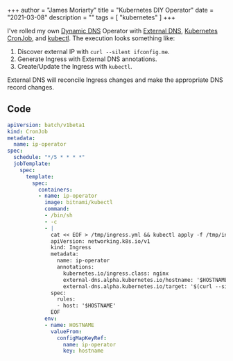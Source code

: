 +++
author = "James Moriarty"
title = "Kubernetes DIY Operator"
date = "2021-03-08"
description = ""
tags = [
  "kubernetes"
]
+++

I've rolled my own [Dynamic DNS](https://en.wikipedia.org/wiki/Dynamic_DNS) Operator with [External DNS](https://github.com/kubernetes-sigs/external-dns), [Kubernetes CronJob](https://kubernetes.io/docs/concepts/workloads/controllers/cron-jobs/), and [kubectl](https://kubernetes.io/docs/tasks/tools/). The execution looks something like:

1. Discover external IP with `curl --silent ifconfig.me`.
2. Generate Ingress with External DNS annotations.
3. Create/Update the Ingress with `kubectl`.

External DNS will reconcile Ingress changes and make the appropriate DNS record changes.

## Code

```yaml
apiVersion: batch/v1beta1
kind: CronJob
metadata:
  name: ip-operator
spec:
  schedule: "*/5 * * * *"
  jobTemplate:
    spec:
      template:
        spec:
          containers:
          - name: ip-operator
            image: bitnami/kubectl
            command:
            - /bin/sh
            - -c
            - |
              cat << EOF > /tmp/ingress.yml && kubectl apply -f /tmp/ingress.yml
              apiVersion: networking.k8s.io/v1
              kind: Ingress
              metadata:
                name: ip-operator
                annotations:
                  kubernetes.io/ingress.class: nginx
                  external-dns.alpha.kubernetes.io/hostname: '$HOSTNAME'
                  external-dns.alpha.kubernetes.io/target: '$(curl --silent ifconfig.me)'
              spec:
                rules:
                - host: '$HOSTNAME'
              EOF
            env:
            - name: HOSTNAME
              valueFrom:
                configMapKeyRef:
                  name: ip-operator
                  key: hostname
```